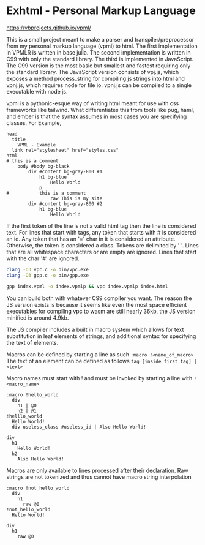 # Exhtml - Personal Markup Language


https://vbprojects.github.io/vpml/

This is a small project meant to make a parser and transpiler/preprocessor from my personal markup language (vpml) to html. The first implementation in VPMLR is written in base julia. The second implementation is written in C99 with only the standard library. The third is implemented in JavaScript. The C99 version is the most basic but smallest and fastest requiring only the standard library. The JavaScript version consists of vpj.js, which exposes a method process_string for compiling js strings into html and vpnj.js, which requires node for file io. vpnj.js can be compiled to a single executable with node js.

vpml is a pythonic-esque way of writing html meant for use with css frameworks like tailwind. What differentiates this from tools like pug, haml, and ember is that the syntax assumes in most cases you are specifying classes. For Example,

```
head
  title
    VPML - Example
  link rel="stylesheet" href="styles.css"
html
# this is a comment
    body #body bg-black
        div #content bg-gray-800 #1
            h1 bg-blue
                Hello World
            p
#           this is a comment
                raw This is my site
        div #content bg-gray-800 #2
            h1 bg-blue
                Hello World

```

If the first token of the line is not a valid html tag then the line is considered text. For lines that start with tags, any token that starts with # is considered an id. Any token that has an '=' char in it is considered an attribute. Otherwise, the token is considered a class. Tokens are delimited by ' '. Lines that are all whitespace characters or are empty are ignored. Lines that start with the char '#' are ignored.

<!-- vpc.c has a total non comment lines equal to 216 and an average cyclomatic complexity of 4 and a max of 10. -->
<!-- gpp (general preprocessor) -->


```bash
clang -O3 vpc.c -o bin/vpc.exe
clang -O3 gpp.c -o bin/gpp.exe

gpp index.vpml -o index.vpmlp && vpc index.vpmlp index.html
```

You can build both with whatever C99 compiler you want. The reason the JS version exists is because it seems like even the most space efficient executables for compiling vpc to wasm are still nearly 36kb, the JS version minified is around 4.9kb.

The JS compiler includes a built in macro system which allows for text substitution in leaf elements of strings, and additional syntax for specifying the text of elements.

Macros can be defined by starting a line as such `:macro !<name_of_macro>`
The text of an element can be defined as follows `tag [inside first tag] | <text>`

Macro names must start with ! and must be invoked by starting a line with `!<macro_name>`

```
:macro !hello_world
  div
    h1 | @0
    h2 | @1
!helllo_world
  Hello World!
  div useless_class #useless_id | Also Hello World!
```

```
div
  h1
    Hello World!
  h2
    Also Hello World!
```

Macros are only available to lines processed after their declaration. Raw strings are not tokenized and thus cannot have macro string interpolation

```
:macro !not_hello_world
  div
    h1
      raw @0
!not_hello_world
  Hello World!
```

```
div
  h1
    raw @0
```
